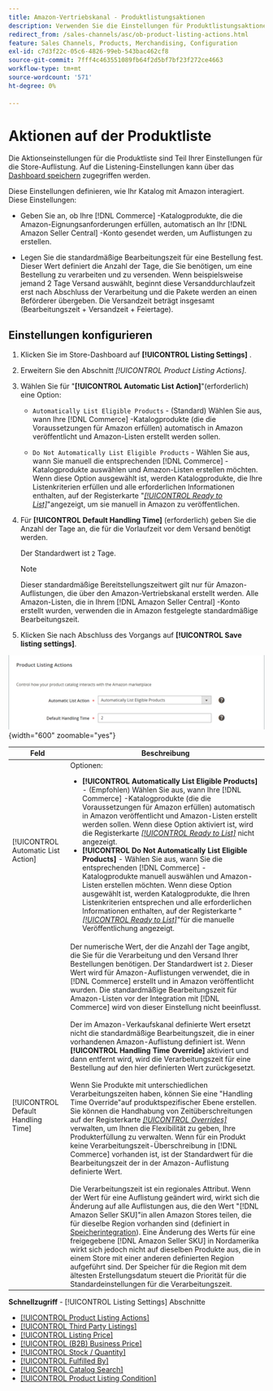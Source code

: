 ```yaml
---
title: Amazon-Vertriebskanal - Produktlistungsaktionen
description: Verwenden Sie die Einstellungen für Produktlistungsaktionen , um festzulegen, wie Ihr Commerce-Katalog mit Amazon interagiert.
redirect_from: /sales-channels/asc/ob-product-listing-actions.html
feature: Sales Channels, Products, Merchandising, Configuration
exl-id: c7d3f22c-05c6-4826-99eb-543bac462cf8
source-git-commit: 7fff4c463551089fb64f2d5bf7bf23f272ce4663
workflow-type: tm+mt
source-wordcount: '571'
ht-degree: 0%

---
```


# Aktionen auf der Produktliste

Die Aktionseinstellungen für die Produktliste sind Teil Ihrer Einstellungen für die Store-Auflistung. Auf die Listening-Einstellungen kann über das [Dashboard speichern](./amazon-store-dashboard.md) zugegriffen werden.

Diese Einstellungen definieren, wie Ihr Katalog mit Amazon interagiert. Diese Einstellungen:

- Geben Sie an, ob Ihre [!DNL Commerce] -Katalogprodukte, die die Amazon-Eignungsanforderungen erfüllen, automatisch an Ihr [!DNL Amazon Seller Central] -Konto gesendet werden, um Auflistungen zu erstellen.

- Legen Sie die standardmäßige Bearbeitungszeit für eine Bestellung fest. Dieser Wert definiert die Anzahl der Tage, die Sie benötigen, um eine Bestellung zu verarbeiten und zu versenden. Wenn beispielsweise jemand 2 Tage Versand auswählt, beginnt diese Versanddurchlaufzeit erst nach Abschluss der Verarbeitung und die Pakete werden an einen Beförderer übergeben. Die Versandzeit beträgt insgesamt (Bearbeitungszeit + Versandzeit + Feiertage).

## Einstellungen konfigurieren

1. Klicken Sie im Store-Dashboard auf **[!UICONTROL Listing Settings]** .

1. Erweitern Sie den Abschnitt _[!UICONTROL Product Listing Actions]_.

1. Wählen Sie für &quot;**[!UICONTROL Automatic List Action]**&quot;(erforderlich) eine Option:

   - `Automatically List Eligible Products` - (Standard) Wählen Sie aus, wann Ihre [!DNL Commerce] -Katalogprodukte (die die Voraussetzungen für Amazon erfüllen) automatisch in Amazon veröffentlicht und Amazon-Listen erstellt werden sollen.

   - `Do Not Automatically List Eligible Products` - Wählen Sie aus, wann Sie manuell die entsprechenden [!DNL Commerce] -Katalogprodukte auswählen und Amazon-Listen erstellen möchten. Wenn diese Option ausgewählt ist, werden Katalogprodukte, die Ihre Listenkriterien erfüllen und alle erforderlichen Informationen enthalten, auf der Registerkarte &quot;[_[!UICONTROL Ready to List]_](./ready-to-list.md)&quot;angezeigt, um sie manuell in Amazon zu veröffentlichen.

1. Für **[!UICONTROL Default Handling Time]** (erforderlich) geben Sie die Anzahl der Tage an, die für die Vorlaufzeit vor dem Versand benötigt werden.

   Der Standardwert ist `2` Tage.

   >[!NOTE]
   >
   >Dieser standardmäßige Bereitstellungszeitwert gilt nur für Amazon-Auflistungen, die über den Amazon-Vertriebskanal erstellt werden. Alle Amazon-Listen, die in Ihrem [!DNL Amazon Seller Central] -Konto erstellt wurden, verwenden die in Amazon festgelegte standardmäßige Bearbeitungszeit.

1. Klicken Sie nach Abschluss des Vorgangs auf **[!UICONTROL Save listing settings]**.

![Aktionen zur Produktauflistung](assets/amazon-product-listing-actions.png){width="600" zoomable="yes"}

| Feld | Beschreibung |
|------------------------------------|-----------------------------------------------------------------------------------------------------------------------------------------------------------------------------------------------------------------------------------------------------------------------------------------------------------------------------------------------------------------------------------------------------------------------------------------------------------------------------------------------------------------------------------------------------------------------------------------------------------------------------------------------------------------------------------------------------------------------------------------------------------------------------------------------------------------------------------------------------------------------------------------------------------------------------------------------------------------------------------------------------------------------------------------------------------------------------------------------------------------------------------------------------------------------------------------------------------------------------------------------------------------------------------------------------------------------------------------------------------------------------------------------------------------------------------------------------------------------------------------------------------------------------------------------------------------------------------------------------------------------------------------------------------------------------------------|
| [!UICONTROL Automatic List Action] | Optionen:<ul><li>**[!UICONTROL Automatically List Eligible Products]** - (Empfohlen) Wählen Sie aus, wann Ihre [!DNL Commerce] -Katalogprodukte (die die Voraussetzungen für Amazon erfüllen) automatisch in Amazon veröffentlicht und Amazon-Listen erstellt werden sollen. Wenn diese Option aktiviert ist, wird die Registerkarte [_[!UICONTROL Ready to List]_](./ready-to-list.md) nicht angezeigt. </li><li>**[!UICONTROL Do Not Automatically List Eligible Products]** - Wählen Sie aus, wann Sie die entsprechenden [!DNL Commerce] -Katalogprodukte manuell auswählen und Amazon-Listen erstellen möchten. Wenn diese Option ausgewählt ist, werden Katalogprodukte, die Ihren Listenkriterien entsprechen und alle erforderlichen Informationen enthalten, auf der Registerkarte &quot;[_[!UICONTROL Ready to List]_](./ready-to-list.md)&quot;für die manuelle Veröffentlichung angezeigt.</li></ul> |
| [!UICONTROL Default Handling Time] | Der numerische Wert, der die Anzahl der Tage angibt, die Sie für die Verarbeitung und den Versand Ihrer Bestellungen benötigen. Der Standardwert ist `2`. Dieser Wert wird für Amazon-Auflistungen verwendet, die in [!DNL Commerce] erstellt und in Amazon veröffentlicht wurden. Die standardmäßige Bearbeitungszeit für Amazon-Listen vor der Integration mit [!DNL Commerce] wird von dieser Einstellung nicht beeinflusst.<br><br>Der im Amazon-Verkaufskanal definierte Wert ersetzt nicht die standardmäßige Bearbeitungszeit, die in einer vorhandenen Amazon-Auflistung definiert ist. Wenn **[!UICONTROL Handling Time Override]** aktiviert und dann entfernt wird, wird die Verarbeitungszeit für eine Bestellung auf den hier definierten Wert zurückgesetzt.<br><br>Wenn Sie Produkte mit unterschiedlichen Verarbeitungszeiten haben, können Sie eine &quot;Handling Time Override&quot;auf produktspezifischer Ebene erstellen. Sie können die Handhabung von Zeitüberschreitungen auf der Registerkarte [_[!UICONTROL Overrides]_](./overrides.md) verwalten, um Ihnen die Flexibilität zu geben, Ihre Produkterfüllung zu verwalten. Wenn für ein Produkt keine Verarbeitungszeit-Überschreibung in [!DNL Commerce] vorhanden ist, ist der Standardwert für die Bearbeitungszeit der in der Amazon-Auflistung definierte Wert.<br><br>Die Verarbeitungszeit ist ein regionales Attribut. Wenn der Wert für eine Auflistung geändert wird, wirkt sich die Änderung auf alle Auflistungen aus, die den Wert &quot;[!DNL Amazon Seller SKU]&quot;in allen Amazon Stores teilen, die für dieselbe Region vorhanden sind (definiert in [Speicherintegration](./store-integration.md)). Eine Änderung des Werts für eine freigegebene [!DNL Amazon Seller SKU] in Nordamerika wirkt sich jedoch nicht auf dieselben Produkte aus, die in einem Store mit einer anderen definierten Region aufgeführt sind. Der Speicher für die Region mit dem ältesten Erstellungsdatum steuert die Priorität für die Standardeinstellungen für die Verarbeitungszeit. |

**Schnellzugriff** - [!UICONTROL Listing Settings] Abschnitte

- [[!UICONTROL Product Listing Actions]](./product-listing-actions.md)
- [[!UICONTROL Third Party Listings]](./third-party-listing-settings.md)
- [[!UICONTROL Listing Price]](./listing-price.md)
- [[!UICONTROL (B2B) Business Price]](./business-pricing.md)
- [[!UICONTROL Stock / Quantity]](./stock-quantity.md)
- [[!UICONTROL Fulfilled By]](./fulfilled-by.md)
- [[!UICONTROL Catalog Search]](./catalog-search.md)
- [[!UICONTROL Product Listing Condition]](./product-listing-condition.md)
